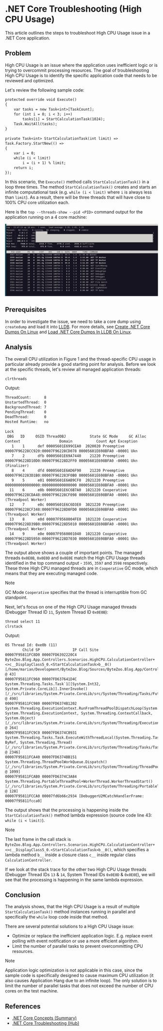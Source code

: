 # .NET Core Troubleshooting (High CPU Usage)

This article outlines the steps to troubleshoot High CPU Usage issue in a .NET Core application.

## Problem

High CPU Usage is an issue where the application uses inefficient logic or is trying to overcommit processing resources. The goal of troubleshooting High CPU Usage is to identify the specific application code that needs to be reviewed and optimized.

Let's review the following sample code:

```
protected override void Execute()
{
    var tasks = new Task<int>[TaskCount];
    for (int i = 0; i < 3; i++)
        tasks[i] = StartCalculationTask(1024);
    Task.WaitAll(tasks);
}

private Task<int> StartCalculationTask(int limit) => Task.Factory.StartNew(() =>
{
    var i = 0;
    while (i < limit)
        i = (i + 1) % limit;
    return i;
});
```

In this scenario, the `Execute()` method calls `StartCalculationTask()` in a loop three times. The method `StartCalculationTask()` creates and starts an infinite computational task (e.g. `while (i < limit)` where `i` is always less than `limit`). As a result, there will be three threads that will have close to 100% CPU core utilization each.

Here is the `top --threads-show --pid <PID>` command output for the application running on a 4 core machine:

![Figure 1.png](/Resources/Images/.NET%20Core%20Troubleshooting%20(High%20CPU%20Usage)%20-%20Figure%201.png)

## Prerequisites

In order to investigate the issue, we need to take a core dump using `createdump` and load it into [LLDB](https://lldb.llvm.org/). For more details, see [Create .NET Core Dumps On Linux](/Resources/Articles/Prerequisites/Create%20.NET%20Core%20Dumps%20On%20Linux.md) and [Load .NET Core Dumps In LLDB On Linux](/Resources/Articles/Prerequisites/Load%20.NET%20Core%20Dumps%20In%20LLDB%20On%20Linux.md).

## Analysis

The overall CPU utilization in Figure 1 and the thread-specific CPU usage in particular already provide a good starting point for analysis. Before we look at the specific threads, let's review all managed application threads:

```
clrthreads
```

Output:
```
ThreadCount:      8
UnstartedThread:  0
BackgroundThread: 7
PendingThread:    0
DeadThread:       0
Hosted Runtime:   no
                                                                                                            Lock  
 DBG   ID     OSID ThreadOBJ           State GC Mode     GC Alloc Context                  Domain           Count Apt Exception
   1    1      def 00005601E699CEA0  2020020 Preemptive  00007F96228CC920:00007F96228CD078 00005601E698BFA0 -00001 Ukn 
   7    2      dfb 00005601E69A7440    21220 Preemptive  00007F96228D10D0:00007F96228D2FF0 00005601E698BFA0 -00001 Ukn (Finalizer) 
   8    4      dfd 00005601E6AD6F90    21220 Preemptive  00007F962283D1B0:00007F962283F0B0 00005601E698BFA0 -00001 Ukn 
   9    5      e01 00005601E6AB9CF0  2021220 Preemptive  0000000000000000:0000000000000000 00005601E698BFA0 -00001 Ukn 
  11    6      e0b 00005601E6C6B7A0  1021220 Cooperative 00007F96228CDA48:00007F96228CF098 00005601E698BFA0 -00001 Ukn (Threadpool Worker) 
  12    7      e0c 00005601E6C6D3E0  3021220 Preemptive  00007F96228CF348:00007F96228D0FD0 00005601E698BFA0 -00001 Ukn (Threadpool Worker) 
  13    8      e0d 00007F9568004FE0  1021220 Cooperative 00007F96228D39B0:00007F96228D5010 00005601E698BFA0 -00001 Ukn (Threadpool Worker) 
  14    9      e0e 00007F9560001040  1021220 Cooperative 00007F96228D5950:00007F96228D7030 00005601E698BFA0 -00001 Ukn (Threadpool Worker)
```

The output above shows a couple of important points. The managed threads `0x0E0B`, `0x0E0D` and `0x0E0E` match the High CPU Usage threads identified in the top command output - `3595`, `3597` and `3598` respectively. These three High CPU managed threads are in `Cooperative` GC mode, which means that they are executing managed code.

> [!NOTE]
> GC Mode `Cooperative` specifies that the thread is interruptible from GC standpoint.

Next, let's focus on one of the High CPU Usage managed threads (Debugger Thread ID `11`, System Thread ID `0x0E0B`):

```
thread select 11
clrstack
```

Output:
```
OS Thread Id: 0xe0b (11)
        Child SP               IP Call Site
00007F95811FC8D0 00007FD6392220C4 ByteZoo.Blog.App.Controllers.Scenarios.HighCPU.CalculationController+<>c__DisplayClass5_0.<StartCalculationTask>b__0() [/home/marian/Development/ByteZoo.Blog/Sources/ByteZoo.Blog.App/Controllers/Scenarios/HighCPU/CalculationController.cs @ 43]
00007F95811FC960 00007FD637641D4C System.Threading.Tasks.Task`1[[System.Int32, System.Private.CoreLib]].InnerInvoke() [/_/src/libraries/System.Private.CoreLib/src/System/Threading/Tasks/Future.cs @ 490]
00007F95811FC980 00007FD6374B1202 System.Threading.ExecutionContext.RunFromThreadPoolDispatchLoop(System.Threading.Thread, System.Threading.ExecutionContext, System.Threading.ContextCallback, System.Object) [/_/src/libraries/System.Private.CoreLib/src/System/Threading/ExecutionContext.cs @ 264]
00007F95811FC9C0 00007FD6374C8931 System.Threading.Tasks.Task.ExecuteWithThreadLocal(System.Threading.Tasks.Task ByRef, System.Threading.Thread) [/_/src/libraries/System.Private.CoreLib/src/System/Threading/Tasks/Task.cs @ 2346]
00007F95811FCA40 00007FD6374BB151 System.Threading.ThreadPoolWorkQueue.Dispatch() [/_/src/libraries/System.Private.CoreLib/src/System/Threading/ThreadPoolWorkQueue.cs @ 1099]
00007F95811FCAB0 00007FD6374C3A84 System.Threading.PortableThreadPool+WorkerThread.WorkerThreadStart() [/_/src/libraries/System.Private.CoreLib/src/System/Threading/PortableThreadPool.WorkerThread.cs @ 128]
00007F95811FCCA0 00007fd6b66c2934 [DebuggerU2MCatchHandlerFrame: 00007f95811fcca0]
```

The output shows that the processing is happening inside the `StartCalculationTask()` method lambda expression (source code line 43: `while (i < limit)`).

> [!NOTE]
> The last frame in the call stack is `ByteZoo.Blog.App.Controllers.Scenarios.HighCPU.CalculationController+<>c__DisplayClass5_0.<StartCalculationTask>b__0()`, which specifies a lambda method `b__` inside a closure class `c__` inside regular class `CalculationController`.

If we look at the stack trace for the other two High CPU Usage threads (Debugger Thread IDs `13` & `14`, System Thread IDs `0x0E0D` & `0x0E0E`), we will see that the processing is happening in the same lambda expression.

## Conclusion

The analysis shows, that the High CPU Usage is a result of multiple `StartCalculationTask()` method instances running in parallel and specifically the `while` loop code inside that method.

There are several potential solutions to a High CPU Usage issue:

* Optimize or replace the inefficient application logic. E.g. replace event polling with event notification or use a more efficient algorithm.
* Limit the number of parallel tasks to prevent overcommitting CPU resources.

> [!NOTE]
> Application logic optimization is not applicable in this case, since the sample code is specifically designed to cause maximum CPU utilization (it also causes Application Hang due to an infinite loop). The only solution is to limit the number of parallel tasks that does not exceed the number of CPU cores on the test machine.

## References

* [.NET Core Concepts (Summary)](/Resources/Articles/Concepts/.NET%20Core%20Concepts%20(Summary).md)
* [.NET Core Troubleshooting (Hub)](/Resources/Articles/Troubleshooting/.NET%20Core%20Troubleshooting%20(Hub).md)

<!--- Category = Tags = .NET Core, .NET Troubleshooting, .NET Analysis, Linux --->